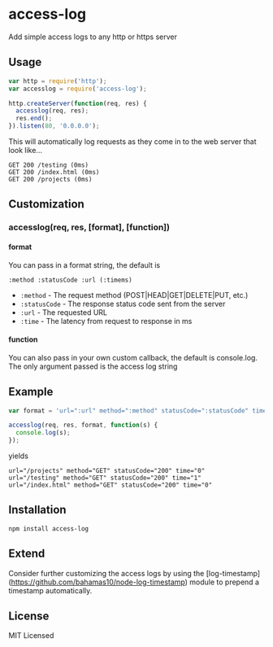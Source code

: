 access-log
==========

Add simple access logs to any http or https server

Usage
-----

``` js
var http = require('http');
var accesslog = require('access-log');

http.createServer(function(req, res) {
  accesslog(req, res);
  res.end();
}).listen(80, '0.0.0.0');
```

This will automatically log requests as they come in to the
web server that look like...

```
GET 200 /testing (0ms)
GET 200 /index.html (0ms)
GET 200 /projects (0ms)
```

Customization
-------------

### accesslog(req, res, [format], [function])

#### format

You can pass in a format string, the default is

```
:method :statusCode :url (:timems)
```

- `:method` - The request method (POST|HEAD|GET|DELETE|PUT, etc.)
- `:statusCode` - The response status code sent from the server
- `:url` - The requested URL
- `:time` - The latency from request to response in ms

#### function

You can also pass in your own custom callback, the default is console.log.
The only argument passed is the access log string

Example
-------

``` js
var format = 'url=":url" method=":method" statusCode=":statusCode" time=":time"';

accesslog(req, res, format, function(s) {
  console.log(s);
});
```

yields

```
url="/projects" method="GET" statusCode="200" time="0"
url="/testing" method="GET" statusCode="200" time="1"
url="/index.html" method="GET" statusCode="200" time="0"
```

Installation
------------

    npm install access-log

Extend
------

Consider further customizing the access logs by using the [log-timestamp]
(https://github.com/bahamas10/node-log-timestamp) module to prepend a timestamp
automatically.

License
-------

MIT Licensed
